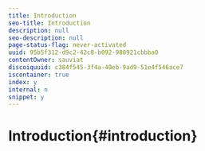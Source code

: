 ```yaml
---
title: Introduction
seo-title: Introduction
description: null
seo-description: null
page-status-flag: never-activated
uuid: 95b5f312-d9c2-42c8-b092-980921cbbba0
contentOwner: sauviat
discoiquuid: c384f545-3f4a-40eb-9ad9-51e4f546ace7
iscontainer: true
index: y
internal: n
snippet: y
---
```


# Introduction{#introduction}

